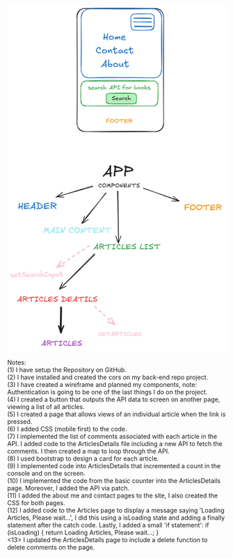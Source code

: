 ![Wireframe Image](./wireframes_projects.png)


Notes:</br>
(1) I have setup the Repository on GitHub.</br>
(2) I have installed and created the cors on my back-end repo project.</br>
(3) I have created a wireframe and planned my components, note: Authentication is going to be one of the last things I do on the project.</br>
(4) I created a button that outputs the API data to screen on another page, viewing a list of all articles.</br>
(5) I created a page that allows views of an individual article when the link is pressed.</br>
(6) I added CSS (mobile first) to the code.</br>
(7) I implemented the list of comments associated with each article in the API. I added code to the ArticlesDetails file including a new API to fetch the comments. I then created a map to loop through the API.</br>
(8) I used bootstrap to design a card for each article.</br>
(9) I implemented code into ArticlesDetails that incremented a count in the console and on the screen.</br>
(10) I implemented the code from the basic counter into the ArticlesDetails page. Moreover, I added the API via patch. </br>
(11) I added the about me and contact pages to the site, I also created the CSS for both pages. </br>
(12) I added code to the Articles page to display a message saying 'Loading Articles, Please wait...', I did this using a isLoading state and adding a finally statement after the catch code. Lastly, I added a small 'if statement':  if (isLoading) { return Loading Articles, Please wait...; } </br>
<13> I updated the ArticlesDetails page to include a delete function to delete comments on the page.</br>

